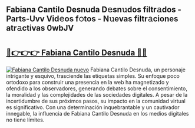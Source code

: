 ## Fabiana Cantilo Desnuda D𝚎sn𝚞dos filtr𝚊dos - Parts-Uvv Vid𝚎os f𝚘tos - N𝚞evas filtr𝚊ciones atr𝚊ctivas 0wbJV

# <h2><a href="http://mb7axj.tromn.icu/?c=Fabiana+Cantilo+Desnuda">🔗👉👉👉 Fabiana Cantilo Desnuda 🔗🔗</a></h2>

[![Fabiana Cantilo Desnuda nuevo](https://i.imgur.com/pEAQMta.gif)](http://mb7axj.tromn.icu/?c=Fabiana+Cantilo+Desnuda)
Fabiana Cantilo Desnuda, un personaje intrigante y esquivo, trasciende las etiquetas simples. Su enfoque poco ortodoxo para construir una presencia en la web ha magnetizado y ofendido a los observadores, generando debates sobre el consentimiento, la moralidad y las complejidades de las sociedades digitales. A pesar de la incertidumbre de sus próximos pasos, su impacto en la comunidad virtual es significativo. Con una determinación inquebrantable y un cautivador innegable, la influencia de Fabiana Cantilo Desnuda en los medios digitales no tiene límites.
